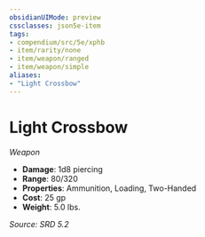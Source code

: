 ```yaml
---
obsidianUIMode: preview
cssclasses: json5e-item
tags:
- compendium/src/5e/xphb
- item/rarity/none
- item/weapon/ranged
- item/weapon/simple
aliases: 
- "Light Crossbow"
---
```

# Light Crossbow
*Weapon*  

- **Damage**: 1d8 piercing
- **Range**: 80/320
- **Properties**: Ammunition, Loading, Two-Handed
- **Cost**: 25 gp
- **Weight**: 5.0 lbs.

*Source: SRD 5.2*